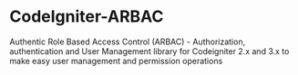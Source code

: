 # CodeIgniter-ARBAC
Authentic Role Based Access Control (ARBAC) - Authorization, authentication and User Management library for Codeigniter 2.x and 3.x to make easy user management and permission operations 
